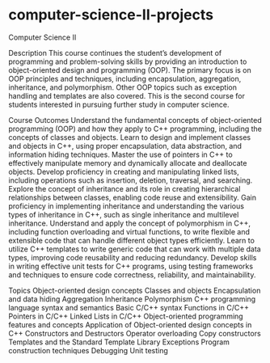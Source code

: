 # computer-science-II-projects

Computer Science II

Description
This course continues the student’s development of programming and problem-solving skills by providing an introduction to object-oriented design and programming (OOP). The primary focus is on OOP principles and techniques, including encapsulation, aggregation, inheritance, and polymorphism. Other OOP topics such as exception handling and templates are also covered. This is the second course for students interested in pursuing further study in computer science.

Course Outcomes
Understand the fundamental concepts of object-oriented programming (OOP) and how they apply to C++ programming, including the concepts of classes and objects.
Learn to design and implement classes and objects in C++, using proper encapsulation, data abstraction, and information hiding techniques.
Master the use of pointers in C++ to effectively manipulate memory and dynamically allocate and deallocate objects.
Develop proficiency in creating and manipulating linked lists, including operations such as insertion, deletion, traversal, and searching.
Explore the concept of inheritance and its role in creating hierarchical relationships between classes, enabling code reuse and extensibility.
Gain proficiency in implementing inheritance and understanding the various types of inheritance in C++, such as single inheritance and multilevel inheritance.
Understand and apply the concept of polymorphism in C++, including function overloading and virtual functions, to write flexible and extensible code that can handle different object types efficiently.
Learn to utilize C++ templates to write generic code that can work with multiple data types, improving code reusability and reducing redundancy.
Develop skills in writing effective unit tests for C++ programs, using testing frameworks and techniques to ensure code correctness, reliability, and maintainability.

Topics
Object-oriented design concepts
Classes and objects
Encapsulation and data hiding
Aggregation
Inheritance
Polymorphism
C++ programming language syntax and semantics
Basic C/C++ syntax
Functions in C/C++
Pointers in C/C++
Linked Lists in C/C++
Object-oriented programming features and concepts
Application of Object-oriented design concepts in C++
Constructors and Destructors
Operator overloading
Copy constructors
Templates and the Standard Template Library
Exceptions
Program construction techniques
Debugging
Unit testing
